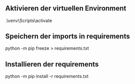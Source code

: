 # 

## Aktivieren der virtuellen Environment
 .\venv\Scripts\activate

 ## Speichern der imports in requirements
 python -m pip freeze > requirements.txt

 ## Installieren der requirements
 python -m pip install -r requirements.txt
